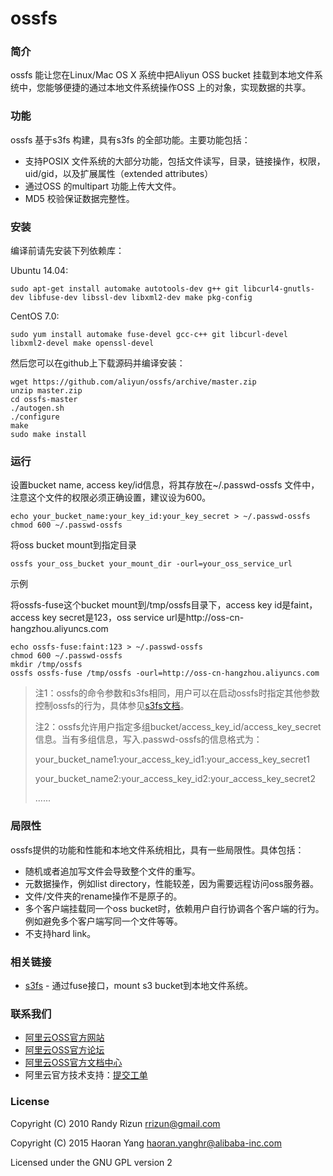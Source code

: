 # ossfs

### 简介

ossfs 能让您在Linux/Mac OS X 系统中把Aliyun OSS bucket 挂载到本地文件系统中，您能够便捷的通过本地文件系统操作OSS 上的对象，实现数据的共享。

### 功能

ossfs 基于s3fs 构建，具有s3fs 的全部功能。主要功能包括：

* 支持POSIX 文件系统的大部分功能，包括文件读写，目录，链接操作，权限，uid/gid，以及扩展属性（extended attributes）
* 通过OSS 的multipart 功能上传大文件。
* MD5 校验保证数据完整性。

### 安装

编译前请先安装下列依赖库：

Ubuntu 14.04:

```
sudo apt-get install automake autotools-dev g++ git libcurl4-gnutls-dev libfuse-dev libssl-dev libxml2-dev make pkg-config
```

CentOS 7.0:

```
sudo yum install automake fuse-devel gcc-c++ git libcurl-devel libxml2-devel make openssl-devel
```

然后您可以在github上下载源码并编译安装：

```
wget https://github.com/aliyun/ossfs/archive/master.zip
unzip master.zip
cd ossfs-master
./autogen.sh
./configure
make
sudo make install
```

### 运行

设置bucket name, access key/id信息，将其存放在~/.passwd-ossfs 文件中，注意这个文件的权限必须正确设置，建议设为600。

```
echo your_bucket_name:your_key_id:your_key_secret > ~/.passwd-ossfs
chmod 600 ~/.passwd-ossfs
```

将oss bucket mount到指定目录

```
ossfs your_oss_bucket your_mount_dir -ourl=your_oss_service_url
```

示例

将ossfs-fuse这个bucket mount到/tmp/ossfs目录下，access key id是faint，access key secret是123，oss service url是http://oss-cn-hangzhou.aliyuncs.com

```
echo ossfs-fuse:faint:123 > ~/.passwd-ossfs
chmod 600 ~/.passwd-ossfs
mkdir /tmp/ossfs
ossfs ossfs-fuse /tmp/ossfs -ourl=http://oss-cn-hangzhou.aliyuncs.com
```

> 注1：ossfs的命令参数和s3fs相同，用户可以在启动ossfs时指定其他参数控制ossfs的行为，具体参见[s3fs文档](https://github.com/s3fs-fuse/s3fs-fuse/wiki/Fuse-Over-Amazon)。
> 
> 注2：ossfs允许用户指定多组bucket/access_key_id/access_key_secret信息。当有多组信息，写入.passwd-ossfs的信息格式为：
> 
> your_bucket_name1:your_access_key_id1:your_access_key_secret1
> 
> your_bucket_name2:your_access_key_id2:your_access_key_secret2
> 
> ......

### 局限性

ossfs提供的功能和性能和本地文件系统相比，具有一些局限性。具体包括：

* 随机或者追加写文件会导致整个文件的重写。
* 元数据操作，例如list directory，性能较差，因为需要远程访问oss服务器。
* 文件/文件夹的rename操作不是原子的。
* 多个客户端挂载同一个oss bucket时，依赖用户自行协调各个客户端的行为。例如避免多个客户端写同一个文件等等。
* 不支持hard link。

### 相关链接

* [s3fs](https://github.com/s3fs-fuse/s3fs-fuse) - 通过fuse接口，mount s3 bucket到本地文件系统。

### 联系我们

* [阿里云OSS官方网站](http://oss.aliyun.com/)
* [阿里云OSS官方论坛](http://bbs.aliyun.com/thread/211.html)
* [阿里云OSS官方文档中心](http://www.aliyun.com/product/oss#Docs)
* 阿里云官方技术支持：[提交工单](https://workorder.console.aliyun.com/#/ticket/createIndex)

### License

Copyright (C) 2010 Randy Rizun <rrizun@gmail.com>

Copyright (C) 2015 Haoran Yang <haoran.yanghr@alibaba-inc.com>

Licensed under the GNU GPL version 2
